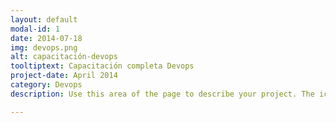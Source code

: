 ```yaml
---
layout: default
modal-id: 1
date: 2014-07-18
img: devops.png
alt: capacitación-devops
tooltiptext: Capacitación completa Devops
project-date: April 2014
category: Devops
description: Use this area of the page to describe your project. The icon above is part of a free icon set by <a href="https://sellfy.com/p/8Q9P/jV3VZ/">Flat Icons</a>. On their website, you can download their free set with 16 icons, or you can purchase the entire set with 146 icons for only $12!

---
```

